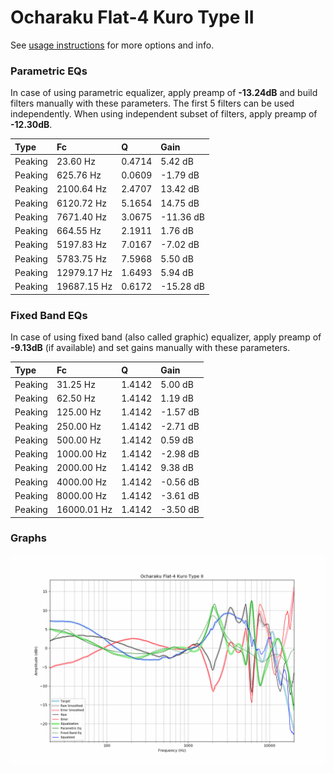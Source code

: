 # Ocharaku Flat-4 Kuro Type II
See [usage instructions](https://github.com/jaakkopasanen/AutoEq#usage) for more options and info.

### Parametric EQs
In case of using parametric equalizer, apply preamp of **-13.24dB** and build filters manually
with these parameters. The first 5 filters can be used independently.
When using independent subset of filters, apply preamp of **-12.30dB**.

| Type    | Fc          |      Q | Gain      |
|:--------|:------------|:-------|:----------|
| Peaking | 23.60 Hz    | 0.4714 | 5.42 dB   |
| Peaking | 625.76 Hz   | 0.0609 | -1.79 dB  |
| Peaking | 2100.64 Hz  | 2.4707 | 13.42 dB  |
| Peaking | 6120.72 Hz  | 5.1654 | 14.75 dB  |
| Peaking | 7671.40 Hz  | 3.0675 | -11.36 dB |
| Peaking | 664.55 Hz   | 2.1911 | 1.76 dB   |
| Peaking | 5197.83 Hz  | 7.0167 | -7.02 dB  |
| Peaking | 5783.75 Hz  | 7.5968 | 5.50 dB   |
| Peaking | 12979.17 Hz | 1.6493 | 5.94 dB   |
| Peaking | 19687.15 Hz | 0.6172 | -15.28 dB |

### Fixed Band EQs
In case of using fixed band (also called graphic) equalizer, apply preamp of **-9.13dB**
(if available) and set gains manually with these parameters.

| Type    | Fc          |      Q | Gain     |
|:--------|:------------|:-------|:---------|
| Peaking | 31.25 Hz    | 1.4142 | 5.00 dB  |
| Peaking | 62.50 Hz    | 1.4142 | 1.19 dB  |
| Peaking | 125.00 Hz   | 1.4142 | -1.57 dB |
| Peaking | 250.00 Hz   | 1.4142 | -2.71 dB |
| Peaking | 500.00 Hz   | 1.4142 | 0.59 dB  |
| Peaking | 1000.00 Hz  | 1.4142 | -2.98 dB |
| Peaking | 2000.00 Hz  | 1.4142 | 9.38 dB  |
| Peaking | 4000.00 Hz  | 1.4142 | -0.56 dB |
| Peaking | 8000.00 Hz  | 1.4142 | -3.61 dB |
| Peaking | 16000.01 Hz | 1.4142 | -3.50 dB |

### Graphs
![](./Ocharaku%20Flat-4%20Kuro%20Type%20II.png)